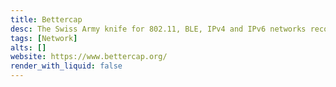 ```yaml
---
title: Bettercap
desc: The Swiss Army knife for 802.11, BLE, IPv4 and IPv6 networks reconnaissance and MITM attacks.
tags: [Network]
alts: []
website: https://www.bettercap.org/
render_with_liquid: false
---
```

